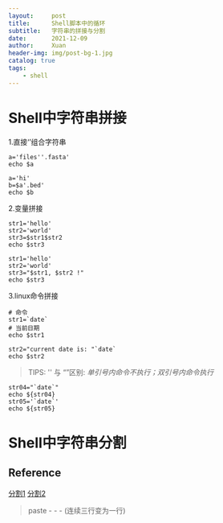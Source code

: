 ```yaml
---
layout:     post
title:      Shell脚本中的循环
subtitle:   字符串的拼接与分割
date:       2021-12-09
author:     Xuan
header-img: img/post-bg-1.jpg
catalog: true
tags:
    - shell 
---
```


# Shell中字符串拼接

1.直接‘’组合字符串
```
a='files''.fasta'
echo $a

a='hi'
b=$a'.bed'
echo $b
```

2.变量拼接
```
str1='hello'
str2='world'
str3=$str1$str2
echo $str3
```
```
str1='hello'
str2='world'
str3="$str1, $str2 !"
echo $str3
```

3.linux命令拼接
```
# 命令
str1=`date`
# 当前日期
echo $str1

str2="current date is: "`date`
echo $str2
```
>TIPS: '' 与 “”区别: *单引号内命令不执行；双引号内命令执行*
```
str04="`date`"
echo ${str04}
str05='`date`'
echo ${str05}
```

# Shell中字符串分割




## Reference
[分割1](https://www.cnblogs.com/xy14/p/12347698.html)
[分割2](http://c.biancheng.net/view/1120.html)

> paste - - - (连续三行变为一行)
